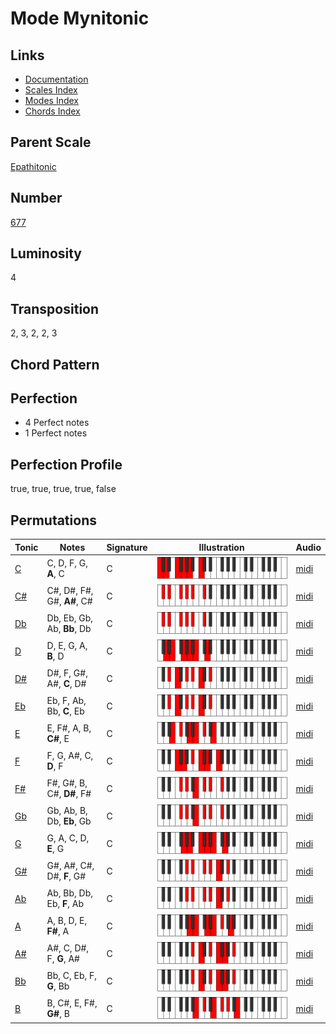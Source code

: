 # Mode Mynitonic

## Links

- [Documentation](README.md)
- [Scales Index](Scales.md)
- [Modes Index](Modes.md)
- [Chords Index](Chords.md)

## Parent Scale

[Epathitonic](ScaleEpathitonic.md)

## Number

[677](https://ianring.com/musictheory/scales/677)

## Luminosity

4

## Transposition

2, 3, 2, 2, 3

## Chord Pattern



## Perfection

- 4 Perfect notes
- 1 Perfect notes

## Perfection Profile

true, true, true, true, false

## Permutations

| Tonic | Notes | Signature | Illustration | Audio |
|-------|-------|-----------|--------------|-------|
| [C](ModeCNaturalMynitonic.md) | C, D, F, G, **A**, C | C | ![CNaturalMynitonic](ModeCNaturalMynitonic.png) | [midi](https://github.com/edipermadi/music/blob/main/docs/ModeCNaturalMynitonic.mid?raw=true) |
| [C#](ModeCSharpMynitonic.md) | C#, D#, F#, G#, **A#**, C# | C | ![CSharpMynitonic](ModeCSharpMynitonic.png) | [midi](https://github.com/edipermadi/music/blob/main/docs/ModeCSharpMynitonic.mid?raw=true) |
| [Db](ModeDFlatMynitonic.md) | Db, Eb, Gb, Ab, **Bb**, Db | C | ![DFlatMynitonic](ModeDFlatMynitonic.png) | [midi](https://github.com/edipermadi/music/blob/main/docs/ModeDFlatMynitonic.mid?raw=true) |
| [D](ModeDNaturalMynitonic.md) | D, E, G, A, **B**, D | C | ![DNaturalMynitonic](ModeDNaturalMynitonic.png) | [midi](https://github.com/edipermadi/music/blob/main/docs/ModeDNaturalMynitonic.mid?raw=true) |
| [D#](ModeDSharpMynitonic.md) | D#, F, G#, A#, **C**, D# | C | ![DSharpMynitonic](ModeDSharpMynitonic.png) | [midi](https://github.com/edipermadi/music/blob/main/docs/ModeDSharpMynitonic.mid?raw=true) |
| [Eb](ModeEFlatMynitonic.md) | Eb, F, Ab, Bb, **C**, Eb | C | ![EFlatMynitonic](ModeEFlatMynitonic.png) | [midi](https://github.com/edipermadi/music/blob/main/docs/ModeEFlatMynitonic.mid?raw=true) |
| [E](ModeENaturalMynitonic.md) | E, F#, A, B, **C#**, E | C | ![ENaturalMynitonic](ModeENaturalMynitonic.png) | [midi](https://github.com/edipermadi/music/blob/main/docs/ModeENaturalMynitonic.mid?raw=true) |
| [F](ModeFNaturalMynitonic.md) | F, G, A#, C, **D**, F | C | ![FNaturalMynitonic](ModeFNaturalMynitonic.png) | [midi](https://github.com/edipermadi/music/blob/main/docs/ModeFNaturalMynitonic.mid?raw=true) |
| [F#](ModeFSharpMynitonic.md) | F#, G#, B, C#, **D#**, F# | C | ![FSharpMynitonic](ModeFSharpMynitonic.png) | [midi](https://github.com/edipermadi/music/blob/main/docs/ModeFSharpMynitonic.mid?raw=true) |
| [Gb](ModeGFlatMynitonic.md) | Gb, Ab, B, Db, **Eb**, Gb | C | ![GFlatMynitonic](ModeGFlatMynitonic.png) | [midi](https://github.com/edipermadi/music/blob/main/docs/ModeGFlatMynitonic.mid?raw=true) |
| [G](ModeGNaturalMynitonic.md) | G, A, C, D, **E**, G | C | ![GNaturalMynitonic](ModeGNaturalMynitonic.png) | [midi](https://github.com/edipermadi/music/blob/main/docs/ModeGNaturalMynitonic.mid?raw=true) |
| [G#](ModeGSharpMynitonic.md) | G#, A#, C#, D#, **F**, G# | C | ![GSharpMynitonic](ModeGSharpMynitonic.png) | [midi](https://github.com/edipermadi/music/blob/main/docs/ModeGSharpMynitonic.mid?raw=true) |
| [Ab](ModeAFlatMynitonic.md) | Ab, Bb, Db, Eb, **F**, Ab | C | ![AFlatMynitonic](ModeAFlatMynitonic.png) | [midi](https://github.com/edipermadi/music/blob/main/docs/ModeAFlatMynitonic.mid?raw=true) |
| [A](ModeANaturalMynitonic.md) | A, B, D, E, **F#**, A | C | ![ANaturalMynitonic](ModeANaturalMynitonic.png) | [midi](https://github.com/edipermadi/music/blob/main/docs/ModeANaturalMynitonic.mid?raw=true) |
| [A#](ModeASharpMynitonic.md) | A#, C, D#, F, **G**, A# | C | ![ASharpMynitonic](ModeASharpMynitonic.png) | [midi](https://github.com/edipermadi/music/blob/main/docs/ModeASharpMynitonic.mid?raw=true) |
| [Bb](ModeBFlatMynitonic.md) | Bb, C, Eb, F, **G**, Bb | C | ![BFlatMynitonic](ModeBFlatMynitonic.png) | [midi](https://github.com/edipermadi/music/blob/main/docs/ModeBFlatMynitonic.mid?raw=true) |
| [B](ModeBNaturalMynitonic.md) | B, C#, E, F#, **G#**, B | C | ![BNaturalMynitonic](ModeBNaturalMynitonic.png) | [midi](https://github.com/edipermadi/music/blob/main/docs/ModeBNaturalMynitonic.mid?raw=true) |
